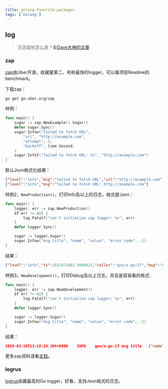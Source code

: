 ```yaml
---
title: golang-favorite-packages
tags: ['Golang']
---
```




## log

> 日志级别怎么选？看[Dave大神的文章](https://dave.cheney.net/2015/11/05/lets-talk-about-logging)

### zap

[zap](https://github.com/uber-go/zap)由Uber开源，收藏量第二，号称最快的logger，可以看项目Readme的benchmark。

下载zap：
```bash
go get go.uber.org/zap
```

样例：
```go
func main() {
	sugar := zap.NewExample().Sugar()
	defer sugar.Sync()
	sugar.Infow("failed to fetch URL",
		"url", "http://example.com",
		"attempt", 3,
		"backoff", time.Second,
	)
	sugar.Infof("failed to fetch URL: %s", "http://example.com")
}
```

默认Json格式化结果：
```json
{"level":"info","msg":"failed to fetch URL","url":"http://example.com","attempt":3,"backoff":"1s"}
{"level":"info","msg":"failed to fetch URL: http://example.com"}
```

样例2，`NewProduction()`，打印Info及以上的日志，格式是Json：
```go
func main() {
	logger, err := zap.NewProduction()
	if err != nil {
		log.Fatalf("can't initialize zap logger: %v", err)
	}
	defer logger.Sync()

	sugar := logger.Sugar()
	sugar.Infow("msg title", "name", "value", "error code", -1)
}
```

结果：
```json
{"level":"info","ts":1552972483.9980822,"caller":"gos/x.go:17","msg":"msg title","name":"value","error code":404}
```

样例3，`NewDevelopment()`，打印Debug及以上日志，并且是容易看的格式:
```go
func main() {
	logger, err := zap.NewDevelopment()
	if err != nil {
		log.Fatalf("can't initialize zap logger: %v", err)
	}
	defer logger.Sync()

	sugar := logger.Sugar()
	sugar.Infow("msg title", "name", "value", "error code", -1)
}
```

结果：
```json
2019-03-19T13:18:24.309+0800	INFO	gos/x.go:17	msg title	{"name": "value", "error code": -1}
```

更多zap资料请看[文档](godoc.org/go.uber.org/zap)。

### logrus

[logrus](https://github.com/Sirupsen/logrus)收藏最高的Go logger，好看，支持Json格式的日志。




